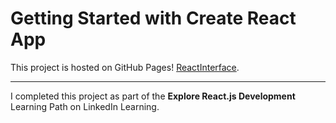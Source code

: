 # Getting Started with Create React App

This project is hosted on GitHub Pages! [ReactInterface](https://cameronmbacon.github.io/reactinterface/index.html).

_____ 

I completed this project as part of the **Explore React.js Development** Learning Path on LinkedIn Learning.
